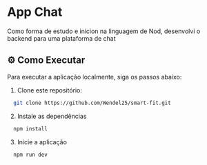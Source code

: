 # App Chat

<span> Como forma de estudo e inicion na linguagem de Nod, desenvolvi o backend para uma plataforma de chat </span>

## ⚙️ Como Executar

Para executar a aplicação localmente, siga os passos abaixo:

1. Clone este repositório:

```bash
  git clone https://github.com/Wendel25/smart-fit.git

```

2. Instale as dependências

```bash
  npm install
```

3. Inicie a aplicação

```bash
  npm run dev
```
